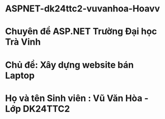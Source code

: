 # ASPNET-dk24ttc2-vuvanhoa-Hoavv
# Chuyên đề ASP.NET Trường Đại học Trà Vinh
# Chủ đề: Xây dựng website bán Laptop
# Họ và tên Sinh viên : Vũ Văn Hòa - Lớp DK24TTC2
